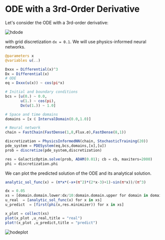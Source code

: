 # ODE with a 3rd-Order Derivative

Let's consider the ODE with a 3rd-order derivative:

![hdode](https://user-images.githubusercontent.com/12683885/89736407-dc46ab80-da71-11ea-9c6e-5964488642bd.png)

with grid discretization `dx = 0.1`. We will use physics-informed neural networks.

```julia
@parameters x
@variables u(..)

Dxxx = Differential(x)^3
Dx = Differential(x)
# ODE
eq = Dxxx(u(x)) ~ cos(pi*x)

# Initial and boundary conditions
bcs = [u(0.) ~ 0.0,
       u(1.) ~ cos(pi),
       Dx(u(1.)) ~ 1.0]

# Space and time domains
domains = [x ∈ IntervalDomain(0.0,1.0)]

# Neural network
chain = FastChain(FastDense(1,8,Flux.σ),FastDense(8,1))

discretization = PhysicsInformedNN(chain, StochasticTraining(20))
pde_system = PDESystem(eq,bcs,domains,[x],[u])
prob = discretize(pde_system,discretization)

res = GalacticOptim.solve(prob, ADAM(0.01); cb = cb, maxiters=2000)
phi = discretization.phi
```

We can plot the predicted solution of the ODE and its analytical solution.

```julia
analytic_sol_func(x) = (π*x*(-x+(π^2)*(2*x-3)+1)-sin(π*x))/(π^3)

dx = 0.05
xs = [domain.domain.lower:dx/10:domain.domain.upper for domain in domains][1]
u_real  = [analytic_sol_func(x) for x in xs]
u_predict  = [first(phi(x,res.minimizer)) for x in xs]

x_plot = collect(xs)
plot(x_plot ,u_real,title = "real")
plot!(x_plot ,u_predict,title = "predict")
```
![hodeplot](https://user-images.githubusercontent.com/12683885/90276340-69bc3e00-de6c-11ea-89a7-7d291123a38b.png)

